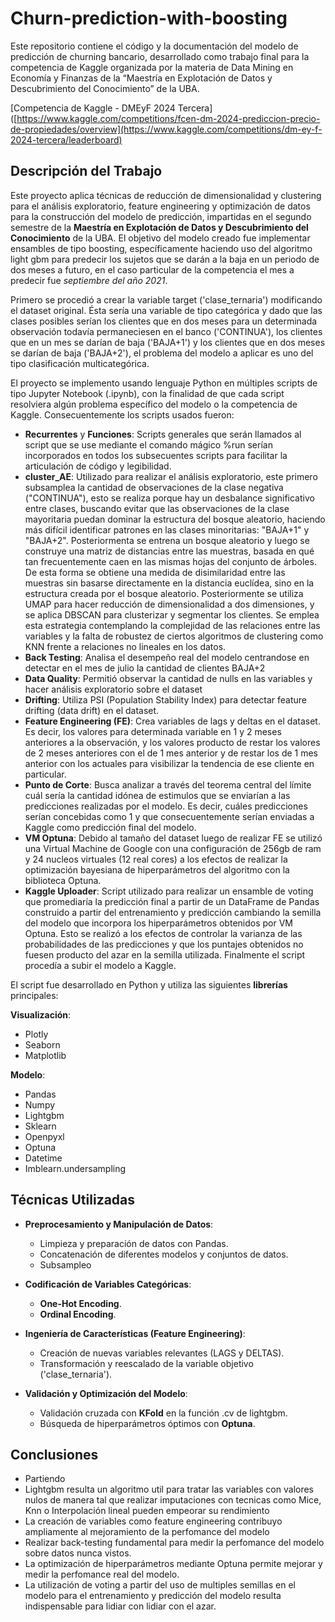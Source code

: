 # Churn-prediction-with-boosting


Este repositorio contiene el código y la documentación del modelo de predicción de churning bancario, desarrollado como trabajo final para la competencia de Kaggle organizada por la materia de Data Mining en Economía y Finanzas de la “Maestría en Explotación de Datos y Descubrimiento del Conocimiento” de la UBA.

[Competencia de Kaggle - DMEyF 2024 Tercera]([https://www.kaggle.com/competitions/fcen-dm-2024-prediccion-precio-de-propiedades/overview](https://www.kaggle.com/competitions/dm-ey-f-2024-tercera/leaderboard)

## Descripción del Trabajo

Este proyecto aplica técnicas de reducción de dimensionalidad y clustering para el análisis exploratorio, feature engineering y optimización de datos para la construcción del modelo de predicción, impartidas en el segundo semestre de la **Maestría en Explotación de Datos y Descubrimiento del Conocimiento** de la UBA. El objetivo del modelo creado fue implementar ensambles de tipo boosting, específicamente haciendo uso del algoritmo light gbm para predecir los sujetos que se darán a la baja en un periodo de dos meses a futuro, en el caso particular de la competencia el mes a predecir fue *septiembre del año 2021*.


Primero se procedió a crear la variable target ('clase_ternaria') modificando el dataset original. Ésta sería una variable de tipo categórica y dado que las clases posibles serían los clientes que en dos meses para un determinada observación todavía permaneciesen en el banco ('CONTINUA'), los clientes que en un mes se darían de baja ('BAJA+1') y los clientes que en dos meses se darían de baja ('BAJA+2'), el problema del modelo a aplicar es uno del tipo clasificación multicategórica. 

El proyecto se implemento usando lenguaje Python en múltiples scripts de tipo Jupyter Notebook (.ipynb), con la finalidad de que cada script resolviera algún problema específico del modelo o la competencia de Kaggle. Consecuentemente los scripts usados fueron:

- **Recurrentes** y **Funciones**: Scripts generales que serán llamados al script que se use mediante el comando mágico %run serían incorporados en todos los subsecuentes scripts para facilitar la articulación de código y legibilidad.
- **cluster_AE**: Utilizado para realizar el análisis exploratorio, este primero subsamplea la cantidad de observaciones de la clase negativa ("CONTINUA"), esto se realiza porque hay un desbalance significativo entre clases, buscando evitar que las observaciones de la clase mayoritaria puedan dominar la estructura del bosque aleatorio, haciendo más difícil identificar patrones en las clases minoritarias: "BAJA+1" y "BAJA+2". Posteriormenta se entrena un bosque aleatorio y luego se construye una matriz de distancias entre las muestras, basada en qué tan frecuentemente caen en las mismas hojas del conjunto de árboles. De esta forma se obtiene una medida de disimilaridad entre las muestras sin basarse directamente en la distancia euclídea, sino en la estructura creada por el bosque aleatorio. Posteriormente se utiliza UMAP para hacer reducción de dimensionalidad a dos dimensiones, y se aplica DBSCAN para clusterizar y segmentar los clientes. Se emplea esta estrategia contemplando la complejidad de las relaciones entre las variables y la falta de robustez de ciertos algoritmos de clustering como KNN frente a relaciones no lineales en los datos.
- **Back Testing**: Analisa el desempeño real del modelo centrandose en detectar en el mes de julio la cantidad de clientes BAJA+2
- **Data Quality**: Permitió observar la cantidad de nulls en las variables y hacer análisis exploratorio sobre el dataset
- **Drifting**: Utiliza PSI (Population Stability Index) para detectar feature drifting (data drift) en el dataset.
- **Feature Engineering (FE)**: Crea variables de lags y deltas en el dataset. Es decir, los valores para determinada variable en 1 y 2 meses anteriores a la observación, y los valores producto de restar los valores de 2 meses anteriores con el de 1 mes anterior y de restar los de 1 mes anterior con los actuales para visibilizar la tendencia de ese cliente en particular.
- **Punto de Corte**: Busca analizar a través del teorema central del límite cuál sería la cantidad idónea de estimulos que se enviarían a las predicciones realizadas por el modelo. Es decir, cuáles predicciones serían concebidas como 1 y que consecuentemente serían enviadas a Kaggle como predicción final del modelo.
- **VM Optuna**: Debido al tamaño del dataset luego de realizar FE se utilizó una Virtual Machine de Google con una configuración de 256gb de ram y 24 nucleos virtuales (12 real cores) a los efectos de realizar la optimización bayesiana de hiperparámetros del algoritmo con la biblioteca Optuna.
- **Kaggle Uploader**: Script utilizado para realizar un ensamble de voting que promediaría la predicción final a partir de un DataFrame de Pandas construido a partir del entrenamiento y predicción cambiando la semilla del modelo que incorpora los hiperparámetros obtenidos por VM Optuna. Esto se realizó a los efectos de controlar la varianza de las probabilidades de las predicciones y que los puntajes obtenidos no fuesen producto del azar en la semilla utilizada. Finalmente el script procedía a subir el modelo a Kaggle.

El script fue desarrollado en Python y utiliza las siguientes **librerías** principales:

**Visualización**:
  - Plotly
  - Seaborn
  - Matplotlib

 **Modelo**:
  - Pandas
  - Numpy
  - Lightgbm
  - Sklearn
  - Openpyxl
  - Optuna
  - Datetime
  - Imblearn.undersampling


## Técnicas Utilizadas

- **Preprocesamiento y Manipulación de Datos**:
  - Limpieza y preparación de datos con Pandas.
  - Concatenación de diferentes modelos y conjuntos de datos.
  - Subsampleo

- **Codificación de Variables Categóricas**:
  - **One-Hot Encoding**.
  - **Ordinal Encoding**.

- **Ingeniería de Características (Feature Engineering)**:
  - Creación de nuevas variables relevantes (LAGS y DELTAS).
  - Transformación y reescalado de la variable objetivo ('clase_ternaria').

- **Validación y Optimización del Modelo**:
  - Validación cruzada con **KFold** en la función .cv de lightgbm.
  - Búsqueda de hiperparámetros óptimos con **Optuna**.



## Conclusiones

- Partiendo 
- Lightgbm resulta un algoritmo util para tratar las variables con valores nulos de manera tal que realizar imputaciones con tecnicas como Mice, Knn o Interpolación lineal pueden empeorar su rendimiento
- La creación de variables como feature engineering contribuyo ampliamente al mejoramiento de la perfomance del modelo
- Realizar back-testing fundamental para medir la perfomance del modelo sobre datos nunca vistos.
- La optimización de hiperparámetros mediante Optuna permite mejorar y medir la perfomance real del modelo.
- La utilización de voting a partir del uso de multiples semillas en el modelo para el entrenamiento y predicción del modelo resulta indispensable para lidiar con lidiar con el azar.

